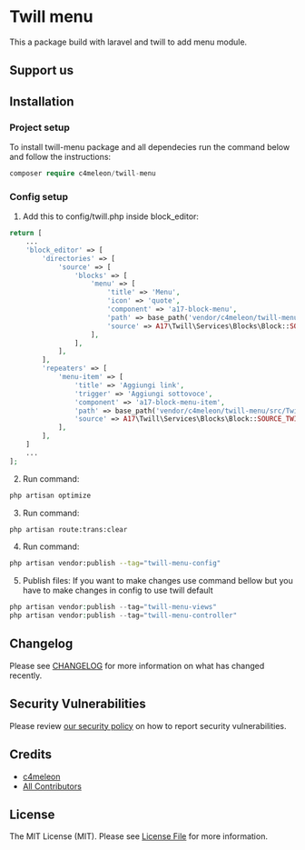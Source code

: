 # Twill menu

This a package build with laravel and twill to add menu module.

## Support us


## Installation

### Project setup

To install twill-menu package and all dependecies run the command below and follow the instructions:

```php
composer require c4meleon/twill-menu
```

### Config setup

1. Add this to config/twill.php inside block_editor:

```php
return [
    ...
    'block_editor' => [
        'directories' => [
            'source' => [
                'blocks' => [
                    'menu' => [
                        'title' => 'Menu',
                        'icon' => 'quote',
                        'component' => 'a17-block-menu',
                        'path' => base_path('vendor/c4meleon/twill-menu/src/Twill/Capsules/Menus/resources/views/admin/blocks'),
                        'source' => A17\Twill\Services\Blocks\Block::SOURCE_TWILL,
                    ],
                ],
            ],
        ],
        'repeaters' => [
            'menu-item' => [
                'title' => 'Aggiungi link',
                'trigger' => 'Aggiungi sottovoce',
                'component' => 'a17-block-menu-item',
                'path' => base_path('vendor/c4meleon/twill-menu/src/Twill/Capsules/Menus/resources/views/admin/blocks'),
                'source' => A17\Twill\Services\Blocks\Block::SOURCE_TWILL,
            ],
        ],
    ]
    ...
];

```
2. Run command:
```bash
php artisan optimize
```

3. Run command:
```bash
php artisan route:trans:clear
```
4. Run command:
```bash
php artisan vendor:publish --tag="twill-menu-config"
```
5. Publish files:
If you want to make changes use command bellow but you have to make changes in config to use twill default

```php
php artisan vendor:publish --tag="twill-menu-views"
php artisan vendor:publish --tag="twill-menu-controller"
```
## Changelog

Please see [CHANGELOG](CHANGELOG.md) for more information on what has changed recently.

## Security Vulnerabilities

Please review [our security policy](../../security/policy) on how to report security vulnerabilities.

## Credits

- [c4meleon](https://github.com/c4meleon)
- [All Contributors](../../contributors)

## License

The MIT License (MIT). Please see [License File](LICENSE.md) for more information.
